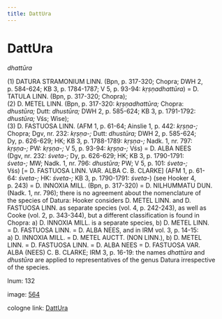 ```yaml
---
title: DattUra
---
```


# DattUra

<i>dhattūra</i>  <div n="P" />(1) <bot>DATURA STRAMONIUM LINN.</bot> (Bpn, p. 317-320; Chopra; DWH 2, <div n="lb" />p. 584-624; KB 3, p. 1784-1787; V 5, p. 93-94: <i>kṛṣṇadhattūra</i>) = <bot>D. <div n="lb" />TATULA LINN.</bot> (Bpn, p. 317-320; Chopra); <div n="P" />(2) <bot>D. METEL LINN.</bot> (Bpn, p. 317-320: <i>kṛṣṇadhattūra;</i> Chopra: <div n="lb" /><i>dhustūra;</i> Dutt: <i>dhustūra;</i> DWH 2, p. 585-624; KB 3, p. 1791-1792: <div n="lb" /><i>dhustūra;</i> Vśs; Wise); <div n="P" />(3) <bot>D. FASTUOSA LINN.</bot> (AFM 1, p. 61-64; Ainslie 1, p. 442: <i>kṛṣṇa-;</i> <div n="lb" />Chopra; Dgv, nr. 232: <i>kṛṣṇa-;</i> Dutt: <i>dhustūra;</i> DWH 2, p. 585-624; <div n="lb" />Dy, p. 626-629; HK; KB 3, p. 1788-1789: <i>kṛṣṇa-;</i> Nadk. 1, nr. 797: <div n="lb" /><i>kṛṣṇa-;</i> PW: <i>kṛṣṇa-;</i> V 5, p. 93-94: <i>kṛṣṇa-;</i> Vśs) = <bot>D. ALBA NEES</bot> <div n="lb" />(Dgv, nr. 232: <i>śveta-;</i> Dy, p. 626-629; HK; KB 3, p. 1790-1791: <div n="lb" /><i>śveta-;</i> MW; Nadk. 1, nr. 796: <i>dhustūra;</i> PW; V 5, p. 101: <i>śveta-;</i> <div n="lb" />Vśs) [= <bot>D. FASTUOSA LINN. VAR. ALBA C. B. CLARKE</bot>] (AFM 1, p. 61- <div n="lb" />64: <i>śveta-;</i> HK: <i>śveta-;</i> KB 3, p. 1790-1791: <i>śveta-</i>) (see Hooker 4, <div n="lb" />p. 243) = <bot>D. INNOXIA MILL.</bot> (Bpn, p. 317-320) = <bot>D. NILHUMMATU DUN.</bot> <div n="lb" />(Nadk. 1, nr. 796); there is no agreement about the nomenclature of <div n="lb" />the species of Datura: Hooker considers <bot>D. METEL LINN.</bot> and <bot>D. <div n="lb" />FASTUOSA LINN.</bot> as separate species (vol. 4, p. 242-243), as well as <div n="lb" />Cooke (vol. 2, p. 343-344), but a different classification is found in <div n="lb" />Chopra: a) <bot>D. INNOXIA MILL.</bot> is a separate species, b) <bot>D. METEL LINN.</bot> <div n="lb" />= <bot>D. FASTUOSA LINN.</bot> = <bot>D. ALBA NEES</bot>, and in IRM vol. 3, p. 14-15: <div n="lb" />a) <bot>D. INNOXIA MILL.</bot> = <bot>D. METEL AUCTT.</bot> (<bot>NON LINN.</bot>), b) <bot>D. METEL <div n="lb" />LINN.</bot> = <bot>D. FASTUOSA LINN.</bot> = <bot>D. ALBA NEES</bot> = <bot>D. FASTUOSA VAR. <div n="lb" />ALBA (NEES) C. B. CLARKE</bot>; IRM 3, p. 16-19: the names <i>dhattūra</i> and <div n="lb" /><i>dhustūra</i> are applied to representatives of the genus Datura irrespective <div n="lb" />of the species.

lnum: 132

image: [564](https://www.sanskrit-lexicon.uni-koeln.de/scans/csl-apidev/servepdf.php?dict=snp&page=564)

cologne link: [DattUra](https://sanskrit-lexicon.uni-koeln.de/scans/csl-apidev/getword.php?dict=snp&key=DattUra)

